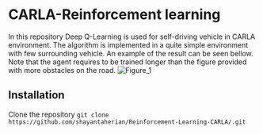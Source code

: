 # CARLA-Reinforcement learning
In this repository Deep Q-Learning is used for self-driving vehicle in CARLA environment. The algorithm is implemented in a quite simple environment with few surrounding vehicle. An example of the result can be seen bellow. Note that the agent requires to be trained longer than the figure provided with more obstacles on the road. 
![Figure_1](https://user-images.githubusercontent.com/51369142/86182178-5e64bb80-bb27-11ea-870e-6fc0f4048408.png)

## Installation
Clone the repository `
git clone https://github.com/shayantaherian/Reinforcement-Learning-CARLA/.git
`
